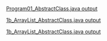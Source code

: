[Program01_AbstractClass.java output](https://github.com/rashmitha006/Java-Programs-With-Outputs/blob/main/program1.png)

[1b_ArrayList_AbstractClass.java output](https://github.com/rashmitha006/Java-Programs-With-Outputs/blob/main/1ba.png) 

[1b_ArrayList_AbstractClass.java output](https://github.com/rashmitha006/Java-Programs-With-Outputs/blob/main/1bb.png)


